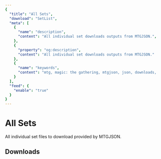 ```yaml
---
{
  "title": "All Sets",
  "download": "SetList",
  "meta": [
    {
      "name": "description",
      "content": "All individual set downloads outputs from MTGJSON.",
    },
    {
      "property": "og:description",
      "content": "All individual set downloads outputs from MTGJSON."
    },
    {
      "name": "keywords",
      "content": "mtg, magic: the gathering, mtgjson, json, downloads, download set, individual sets, all sets",
    }
  ],
  "feed": {
    "enable": "true"
  }
}
---
```


# All Sets

All individual set files to download provided by MTGJSON.

## Downloads

<DownloadList file="SetList" />
